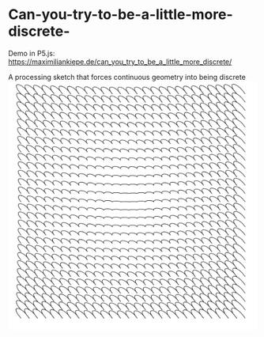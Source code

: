 # Can-you-try-to-be-a-little-more-discrete-

Demo in P5.js: https://maximiliankiepe.de/can_you_try_to_be_a_little_more_discrete/

A processing sketch that forces continuous geometry into being discrete
![alt text](https://raw.githubusercontent.com/maximiliankiepe/Can-you-try-to-be-a-little-more-discrete-/master/180830_155811_219.png)
